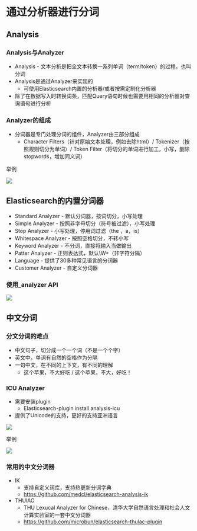 # 通过分析器进行分词

## Analysis

### Analysis与Analyzer

* Analysis - 文本分析是把全文本转换一系列单词（term/token）的过程，也叫分词
* Analysis是通过Analyzer来实现的
  * 可使用Elasticsearch内置的分析器/或者按需定制化分析器
* 除了在数据写入时转换词条，匹配Query语句时候也需要用相同的分析器对查询语句进行分析

### Analyzer的组成

* 分词器是专门处理分词的组件，Analyzer由三部分组成
  * Character Filters（针对原始文本处理，例如去除html）/ Tokenizer（按照规则切分为单词）/ Token Filter（将切分的单词进行加工，小写，删除stopwords，增加同义词）

举例

![](https://gitee.com/clay-wangzhi/blogImg/raw/master/blogImg/1568094953293.png)

## Elasticsearch的内置分词器

* Standard Analyzer - 默认分词器，按词切分，小写处理
* Simple Analyzer - 按照非字母切分（符号被过滤），小写处理
* Stop Analyzer - 小写处理，停用词过滤（the ，a，is）
* Whitespace Analyzer - 按照空格切分，不转小写
* Keyword Analyzer - 不分词，直接将输入当做输出
* Patter Analyzer - 正则表达式，默认\W+（非字符分隔）
* Language - 提供了30多种常见语言的分词器
* Customer Analyzer  - 自定义分词器

### 使用_analyzer API

![](https://gitee.com/clay-wangzhi/blogImg/raw/master/blogImg/1568095742575.png)

## 中文分词

### 分文分词的难点

* 中文句子，切分成一个一个词（不是一个个字）
* 英文中，单词有自然的空格作为分隔
* 一句中文，在不同的上下文，有不同的理解
  * 这个苹果，不大好吃 / 这个苹果，不大，好吃！

### ICU Analyzer

* 需要安装plugin
  * Elasticsearch-plugin install analysis-icu
* 提供了Unicode的支持，更好的支持亚洲语言

![](https://gitee.com/clay-wangzhi/blogImg/raw/master/blogImg/1568096106355.png)

举例

![](https://gitee.com/clay-wangzhi/blogImg/raw/master/blogImg/1568096123515.png)

### 常用的中文分词器

* IK
  * 支持自定义词库，支持热更新分词字典
  * https://github.com/medcl/elasticsearch-analysis-ik
* THUlAC
  * THU Lexucal Analyzer for Chinese，清华大学自然语言处理和社会人文计算实验室的一套中文分词器
  * https://github.com/microbun/elasticsearch-thulac-plugin